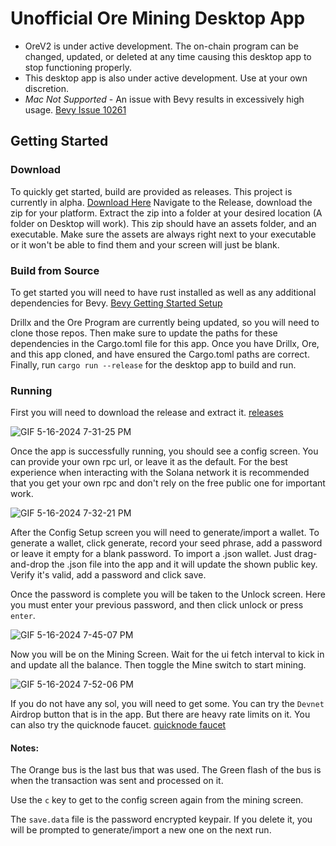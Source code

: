 # Unofficial Ore Mining Desktop App

- OreV2 is under active development. The on-chain program can be changed, updated, or deleted at any time causing this desktop app to stop functioning properly.
- This desktop app is also under active development. Use at your own discretion.
- *Mac Not Supported* - An issue with Bevy results in excessively high usage. [Bevy Issue 10261](https://github.com/bevyengine/bevy/issues/10261)


## Getting Started

### Download
To quickly get started, build are provided as releases. This project is currently in alpha. [Download Here](https://github.com/Kriptikz/ore-desktop-app/releases)
Navigate to the Release, download the zip for your platform. Extract the zip into a folder at your desired location (A folder on Desktop will work).
This zip should have an assets folder, and an executable. Make sure the assets are always right next to your executable or it won't be able to find them and your screen will just be blank.

### Build from Source

To get started you will need to have rust installed as well as any additional dependencies for Bevy. 
[Bevy Getting Started Setup](https://bevyengine.org/learn/quick-start/getting-started/setup/)

Drillx and the Ore Program are currently being updated, so you will need to clone those repos. Then make sure to update the paths for these dependencies in the Cargo.toml file for this app.
Once you have Drillx, Ore, and this app cloned, and have ensured the Cargo.toml paths are correct. Finally, run `cargo run --release` for the desktop app to build and run.

### Running
First you will need to download the release and extract it. [releases](https://github.com/Kriptikz/ore-desktop-app/releases)

![GIF 5-16-2024 7-31-25 PM](https://github.com/Kriptikz/ore-desktop-app/assets/17520593/36e847c7-6d55-4b03-a41e-7a307f67fce9)

Once the app is successfully running, you should see a config screen. You can provide your own rpc url, or leave it as the default.
For the best experience when interacting with the Solana network it is recommended that you get your own rpc and don't rely on the free public one for important work.
 

![GIF 5-16-2024 7-32-21 PM](https://github.com/Kriptikz/ore-desktop-app/assets/17520593/cf0c3c43-e145-4b2a-87dd-18dcae63cea2)



After the Config Setup screen you will need to generate/import a wallet. To generate a wallet, click generate, record your seed phrase, add a password or leave it empty for a blank password.
To import a .json wallet. Just drag-and-drop the .json file into the app and it will update the shown public key. Verify it's valid, add a password and click save.

Once the password is complete you will be taken to the Unlock screen. Here you must enter your previous password, and then click unlock or press `enter`.

![GIF 5-16-2024 7-45-07 PM](https://github.com/Kriptikz/ore-desktop-app/assets/17520593/1adc1d1b-8f8b-4828-99fa-1bb2e75befac)


Now you will be on the Mining Screen. Wait for the ui fetch interval to kick in and update all the balance. Then toggle the Mine switch to start mining.

![GIF 5-16-2024 7-52-06 PM](https://github.com/Kriptikz/ore-desktop-app/assets/17520593/595ed325-6a70-4dea-98cc-c0c060c54c5f)

If you do not have any sol, you will need to get some. You can try the `Devnet` Airdrop button that is in the app. But there are heavy rate limits on it.
You can also try the quicknode faucet. [quicknode faucet](https://faucet.quicknode.com/solana/devnet)

#### Notes:
The Orange bus is the last bus that was used.
The Green flash of the bus is when the transaction was sent and processed on it.

Use the `c` key to get to the config screen again from the mining screen.

The `save.data` file is the password encrypted keypair. If you delete it, you will be prompted to generate/import a new one on the next run.
